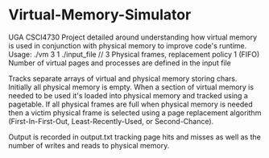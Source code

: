 # Virtual-Memory-Simulator

UGA CSCI4730 Project detailed around understanding how virtual memory is used in conjunction with physical memory to improve code's runtime. 
Usage: ./vm 3 1 ./input_file  // 3 Physical frames, replacement policy 1 (FIFO)
Number of virtual pages and processes are defined in the input file

Tracks separate arrays of virtual and physical memory storing chars. Initially all physical memory is empty. When a section of virtual memory is needed to be used it's loaded into physical memory and tracked using a pagetable. If all physical frames are full when physical memory is needed then a victim physical frame is selected using a page replacement algorithm (First-In-First-Out, Least-Recently-Used, or Second-Chance).

Output is recorded in output.txt tracking page hits and misses as well as the number of writes and reads to physical memory.
